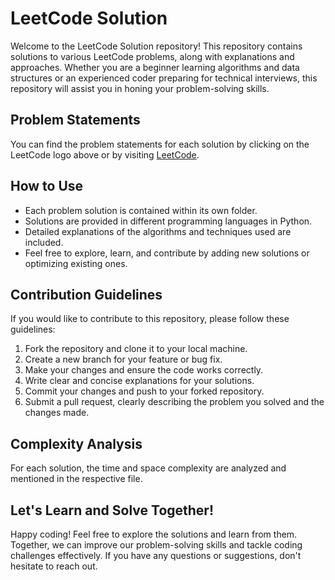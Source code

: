 # LeetCode Solution

Welcome to the LeetCode Solution repository! This repository contains solutions to various LeetCode problems, along with explanations and approaches. Whether you are a beginner learning algorithms and data structures or an experienced coder preparing for technical interviews, this repository will assist you in honing your problem-solving skills.

## Problem Statements

You can find the problem statements for each solution by clicking on the LeetCode logo above or by visiting [LeetCode](https://leetcode.com/).

## How to Use

- Each problem solution is contained within its own folder.
- Solutions are provided in different programming languages in Python.
- Detailed explanations of the algorithms and techniques used are included.
- Feel free to explore, learn, and contribute by adding new solutions or optimizing existing ones.

## Contribution Guidelines

If you would like to contribute to this repository, please follow these guidelines:

1. Fork the repository and clone it to your local machine.
2. Create a new branch for your feature or bug fix.
3. Make your changes and ensure the code works correctly.
4. Write clear and concise explanations for your solutions.
5. Commit your changes and push to your forked repository.
6. Submit a pull request, clearly describing the problem you solved and the changes made.

## Complexity Analysis

For each solution, the time and space complexity are analyzed and mentioned in the respective file.

## Let's Learn and Solve Together!

Happy coding! Feel free to explore the solutions and learn from them. Together, we can improve our problem-solving skills and tackle coding challenges effectively. If you have any questions or suggestions, don't hesitate to reach out.

